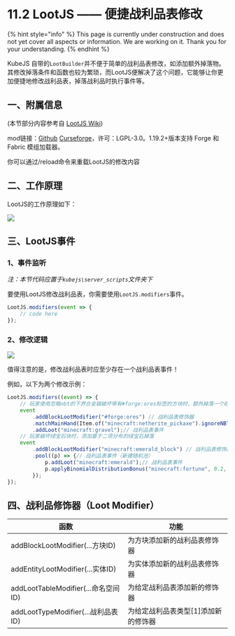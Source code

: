 # 11.2 LootJS —— 便捷战利品表修改

{% hint style="info" %}
This page is currently under construction and does not yet cover all aspects or information. We are working on it. Thank you for your understanding.
{% endhint %}

KubeJS 自带的`LootBuilder`并不便于简单的战利品表修改，如添加额外掉落物。其修改掉落条件和函数也较为繁琐，而LootJS便解决了这个问题，它能够让你更加便捷地修改战利品表，掉落战利品时执行事件等。

## 一、附属信息

(本节部分内容参考自 [LootJS Wiki](https://github.com/AlmostReliable/lootjs-forge/wiki))

mod链接：[Github](https://github.com/AlmostReliable/lootjs-forge) [Curseforge](https://www.curseforge.com/minecraft/mc-mods/lootjs-forge)，许可：LGPL-3.0。1.19.2+版本支持 Forge 和 Fabric 模组加载器。

你可以通过/reload命令来重载LootJS的修改内容

## 二、工作原理

LootJS的工作原理如下：

![](https://m1.miaomc.cn/uploads/20220424\_31c09db2a2078.png)

## 三、LootJS事件

### 1、事件监听

_注：本节代码应置于`kubejs\server_scripts`文件夹下_

要使用LootJS修改战利品表，你需要使用`LootJS.modifiers`事件。

```js
LootJS.modifiers(event => {
    // code here
});
```

### 2、修改逻辑

![](https://m1.miaomc.cn/uploads/20230708\_64a960a74e4a5.png)

值得注意的是，修改战利品表时应至少存在一个战利品表事件！

例如，以下为两个修改示例：

```js
LootJS.modifiers((event) => {
    // 玩家使用忽略nbt的下界合金镐破坏带有#forge:ores标签的方块时，额外掉落一个砂砾。
    event
        .addBlockLootModifier("#forge:ores") // 战利品表修饰器
        .matchMainHand(Item.of("minecraft:netherite_pickaxe").ignoreNBT()) // 战利品表条件
        .addLoot("minecraft:gravel");// 战利品表事件
    // 玩家破坏绿宝石块时，添加基于二项分布的绿宝石掉落
    event
        .addBlockLootModifier("minecraft:emerald_block") // 战利品表修饰器
        .pool((p) => {// 战利品表事件（新建随机池）
            p.addLoot("minecraft:emerald");// 战利品表事件
            p.applyBinomialDistributionBonus("minecraft:fortune", 0.2, 3);// 战利品表函数
        });
});
```

## 四、战利品修饰器（Loot Modifier）

| **函数**                            | **功能**                             |
| ----------------------------------- | ------------------------------------ |
| addBlockLootModifier(...方块ID)     | 为方块添加新的战利品表修饰器         |
| addEntityLootModifier(...实体ID)    | 为实体添加新的战利品表修饰器         |
| addLootTableModifier(...命名空间ID) | 为给定战利品表添加新的修饰器         |
| addLootTypeModifier(...战利品表ID)  | 为给定战利品表类型\[1]添加新的修饰器 |